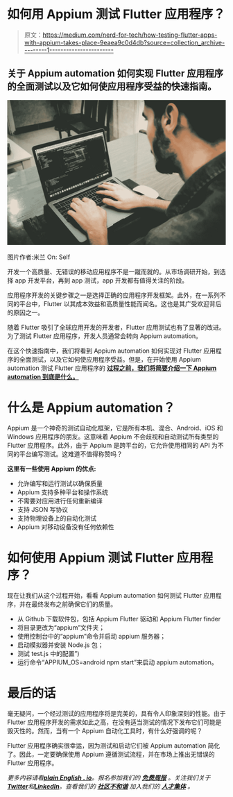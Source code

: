 # 如何用 Appium 测试 Flutter 应用程序？

> 原文：<https://medium.com/nerd-for-tech/how-testing-flutter-apps-with-appium-takes-place-9eaea9c0d4db?source=collection_archive---------1----------------------->

## 关于 Appium automation 如何实现 Flutter 应用程序的全面测试以及它如何使应用程序受益的快速指南。

![](img/e56e8643d4bcc6f20b0172d14f21a4eb.png)

图片作者:米兰 On: Self

开发一个高质量、无错误的移动应用程序不是一蹴而就的。从市场调研开始，到选择 app 开发平台，再到 app 测试，app 开发都有值得关注的阶段。

应用程序开发的关键步骤之一是选择正确的应用程序开发框架。此外，在一系列不同的平台中，Flutter 以其成本效益和高质量性能而闻名。这也是其广受欢迎背后的原因之一。

随着 Flutter 吸引了全球应用开发的开发者，Flutter 应用测试也有了显著的改进。为了测试 Flutter 应用程序，开发人员通常会转向 Appium automation。

在这个快速指南中，我们将看到 Appium automation 如何实现对 Flutter 应用程序的全面测试，以及它如何使应用程序受益。但是，在开始使用 Appium automation 测试 Flutter 应用程序的 [**过程之前，我们将简要介绍一下 Appium automation 到底是什么。**](https://kodytechnolab.com/blog/flutter-mobile-app-testing/)

# 什么是 Appium automation？

Appium 是一个神奇的测试自动化框架，它是所有本机、混合、Android、iOS 和 Windows 应用程序的朋友。这意味着 Appium 不会歧视和自动测试所有类型的 Flutter 应用程序。此外，由于 Appium 是跨平台的，它允许使用相同的 API 为不同的平台编写测试。这难道不值得称赞吗？

**这里有一些使用 Appium 的优点:**

*   允许编写和运行测试以确保质量
*   Appium 支持多种平台和操作系统
*   不需要对应用进行任何重新编译
*   支持 JSON 写协议
*   支持物理设备上的自动化测试
*   Appium 对移动设备没有任何依赖性

# 如何使用 Appium 测试 Flutter 应用程序？

现在让我们从这个过程开始，看看 Appium automation 如何测试 Flutter 应用程序，并在最终发布之前确保它们的质量。

*   从 Github 下载软件包，包括 Appium Flutter 驱动和 Appium Flutter finder
*   将目录更改为“appium”文件夹；
*   使用控制台中的“appium”命令并启动 appium 服务器；
*   启动模拟器并安装 Node.js 包；
*   测试 test.js 中的配置”)
*   运行命令“APPIUM_OS=android npm start”来启动 appium automation。

# 最后的话

毫无疑问，一个经过测试的应用程序将是完美的，具有令人印象深刻的性能。由于 Flutter 应用程序开发的需求如此之高，在没有适当测试的情况下发布它们可能是毁灭性的。然而，当有一个 Appium 自动化工具时，有什么好强调的呢？

Flutter 应用程序确实很幸运，因为测试和启动它们被 Appium automation 简化了。因此，一定要确保使用 Appium 遵循测试流程，并在市场上推出无错误的 Flutter 应用程序。

*更多内容请看*[***plain English . io***](https://plainenglish.io/)*。报名参加我们的* [***免费周报***](http://newsletter.plainenglish.io/) *。关注我们关于*[***Twitter***](https://twitter.com/inPlainEngHQ)*和*[***LinkedIn***](https://www.linkedin.com/company/inplainenglish/)*。查看我们的* [***社区不和谐***](https://discord.gg/GtDtUAvyhW) *加入我们的* [***人才集体***](https://inplainenglish.pallet.com/talent/welcome) *。*